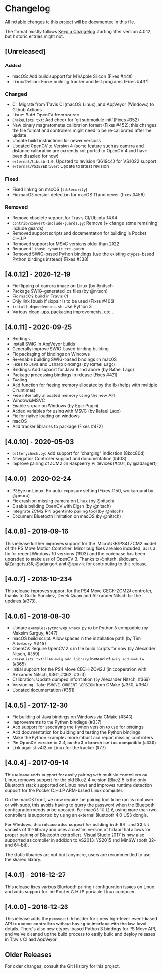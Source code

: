 # Changelog

All notable changes to this project will be documented in this file.

The format mostly follows [Keep a Changelog](https://keepachangelog.com/en/1.0.0/)
starting after version 4.0.12, but historic entries might not.

## [Unreleased]

### Added

- macOS: Add build support for M1/Apple Silicon (Fixes #440)
- Linux/Debian: Force building tracker and test programs (Fixes #437)

### Changed

- CI: Migrate from Travis CI (macOS, Linux), and AppVeyor (Windows) to Github Actions
- Linux: Build OpenCV from source
- `CMakeLists.txt`: Add check for 'git submodule init' (Fixes #352)
- New binary magnetometer calibration format (Fixes #452); this changes the
  file format and controllers might need to be re-calibrated after the update
- Update build instructions for newer versions
- Updated OpenCV to Version 4 (some feature such as camera and distance calibration
  are currently not ported to OpenCV 4 and have been disabled for now)
- `external/libusb-1.0`: Updated to revision f3619c40 for VS2022 support
- `external/PS3EYEDriver`: Update to latest revision

### Fixed

- Fixed linking on macOS (`libSecurity`)
- Fix macOS version detection for macOS 11 and newer (fixes #456)

### Removed

- Remove obsolete support for Travis CI/Ubuntu 14.04
- `contrib/convert-include-guards.py`: Remove (+ change some remaining include guards)
- Removed support scripts and documentation for building in Pocket C.H.I.P
- Removed support for MSVC versions older than 2022
- Removed `libusb_dynamic_crt.patch`
- Removed SWIG-based Python bindings (use the existing `ctypes`-based Python bindings instead) (Fixes #338)


## [4.0.12] - 2020-12-19

- Fix flipping of camera image on Linux (by @nitsch)
- Package SWIG-generated .cs files (by @nitsch)
- Fix macOS build in Travis CI
- Only link libusb if sixpair is to be used (Fixes #406)
- `install_dependencies.sh`: Use Python 3
- Various clean-ups, packaging improvements, etc...


## [4.0.11] - 2020-09-25

- Bindings
 - Install SWIG in AppVeyor builds
 - Generally improve SWIG-based binding building
 - Fix packaging of bindings on Windows
 - Re-enable building SWIG-based bindings on macOS
 - Fixes to Java and Csharp bindings (by Rafael Lago)
 - Bindings: Add support for Java 8 and above (by Rafael Lago)
 - Package processing bindings in release (Fixes #421)
- Tooling
 - Add function for freeing memory allocated by the lib (helps with multiple C runtimes)
 - Free internally allocated memory using the new API
- Windows/MSVC
 - Enable sixpair on Windows (by Egor Pugin)
 - Added variables for using with MSVC (by Rafael Lago)
 - Fix for native loading on windows
- macOS
 - Add tracker libraries to package (Fixes #422)


## [4.0.10] - 2020-05-03

- `batterycheck.py`: Add support for "charging" indication (8bcc80d)
- Navigation Controller support and documentation (#403)
- Improve pairing of ZCM2 on Raspberry Pi devices (#401, by @adangert)


## [4.0.9] - 2020-02-24

- PSEye on Linux: Fix auto-exposure setting (Fixes #150, workaround by @peoro)
- Fix crash on missing camera on Linux (by @nitsch)
- Disable building OpenCV with Eigen (by @nitsch)
- Integrate ZCM2 PIN agent into pairing tool (by @nitsch)
- Document Bluetooth limitation on macOS (by @nitsch)


## [4.0.8] - 2019-09-16

This release further improves support for the (MicroUSB/PS4) ZCM2 model of the
PS Move Motion Controller. Minor bug fixes are also included, as is a fix for
recent Windows 10 versions (1903) and the codebase has been upgraded to make
use of OpenCV 3. Thanks to @nitsch, @dquam, @Zangetsu38, @adangert and @rpavlik
for contributing to this release.


## [4.0.7] - 2018-10-234

This release improves support for the PS4 Move CECH-ZCM2J controller, thanks to
Guido Sanchez, Derek Quam and Alexander Nitsch for the updates (#373).


## [4.0.6] - 2018-08-30

- Update `examples/python/ep_whack.py` to be Python 3 compatible (by Maksim Surguy, #347)
- macOS build script: Allow spaces in the installation path (by Tim Arterbury, #348)
- OpenCV: Require OpenCV 2.x in the build scripts for now (by Alexander Nitsch, #359)
- `CMakeLists.txt`: Use `swig_add_library` instead of `swig_add_module` (#365)
- Initial support for the PS4 Move CECH-ZCM2J (in cooperation with Alexander Nitsch, #361, #362, #353)
- Calibration: Update dumped information (by Alexander Nitsch, #366)
- Versioning: Take `PSMOVE_CURRENT_VERSION` from CMake (#360, #364)
- Updated documentation (#351)


## [4.0.5] - 2017-12-30

- Fix building of Java bindings on Windows via CMake (#343)
- Improvements to the Python bindings (#337)
- Add support for specifying the Python version to use for bindings
- Add documentation for building and testing the Python bindings
- Make the Python examples more robust and report missing controllers
- Pin OpenCV version to 2.4, as the 3.x branch isn't as compatible (#339)
- Link against v4l2 on Linux for the tracker (#77)


## [4.0.4] - 2017-09-14

This release adds support for easily pairing with multiple controllers on
Linux, removes support for the old BlueZ 4 version (BlueZ 5 is the only
Bluetooth stack supported on Linux now) and improves runtime detection support
for the Pocket C.H.I.P ARM-based Linux computer.

On the macOS front, we now require the pairing tool to be ran as root user or
with sudo, this avoids having to query the password when the Bluetooth
configuration needs to be updated. For macOS 10.12.6, using more than two
controllers is supported by using an external Bluetooth 4.0 USB dongle.

For Windows, this release adds support for building both 64- and 32-bit
variants of the library and uses a custom version of hidapi that allows for
proper pairing of Bluetooth controllers. Visual Studio 2017 is now also
supported as compiler in addition to VS2013, VS2015 and MinGW (both 32- and
64-bit).

The static libraries are not built anymore, users are recommended to use the
shared library.


## [4.0.1] - 2016-12-27

This release fixes various Bluetooth pairing / configuration issues on Linux
and adds support for the Pocket C.H.I.P portable Linux computer.


## [4.0.0] - 2016-12-26

This release adds the `psmoveapi.h` header for a new high-level, event-based
API to access controllers without having to interface with the low-level
details.  There's also new ctypes-based Python 3 bindings for PS Move API, and
we've cleaned up the build process to easily build and deploy releases in
Travis CI and AppVeyor.


## Older Releases

For older changes, consult the Git History for this project.
